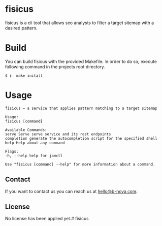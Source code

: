 # fisicus

fisicus is a cli tool that allows seo analysts to filter a target sitemap with a desired pattern.

# Build

You can build fisicus with the provided Makefile. In order to do so, execute following command in the
projects root directory.

```
$ ❯  make initall
```

# Usage

```
fisicus – a service that applies pattern matching to a target sitemap

Usage:
fisicus [command]

Available Commands:
serve Serve serve service and its rest endpoints
completion generate the autocompletion script for the specified shell 
help Help about any command 

Flags:
-h, --help help for jamctl

Use "fisicus [command] --help" for more information about a command.
```

## Contact

If you want to contact us you can reach us at [hello@b-nova.com](hello@b-nova.com).

## License

<!--- If you're not sure which open license to use see https://choosealicense.com/--->

No license has been applied yet.# fisicus
